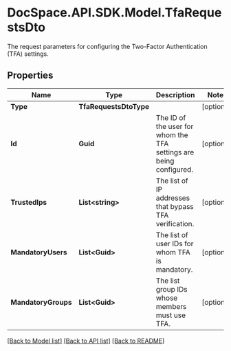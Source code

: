 # DocSpace.API.SDK.Model.TfaRequestsDto
The request parameters for configuring the Two-Factor Authentication (TFA) settings.

## Properties

Name | Type | Description | Notes
------------ | ------------- | ------------- | -------------
**Type** | **TfaRequestsDtoType** |  | [optional] 
**Id** | **Guid** | The ID of the user for whom the TFA settings are being configured. | [optional] 
**TrustedIps** | **List&lt;string&gt;** | The list of IP addresses that bypass TFA verification. | [optional] 
**MandatoryUsers** | **List&lt;Guid&gt;** | The list of user IDs for whom TFA is mandatory. | [optional] 
**MandatoryGroups** | **List&lt;Guid&gt;** | The list group IDs whose members must use TFA. | [optional] 

[[Back to Model list]](../README.md#documentation-for-models) [[Back to API list]](../README.md#documentation-for-api-endpoints) [[Back to README]](../README.md)

